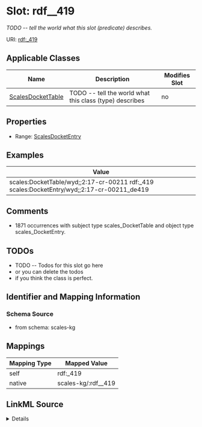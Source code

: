 

# Slot: rdf__419


_TODO -- tell the world what this slot (predicate) describes._





URI: [rdf:_419](http://www.w3.org/1999/02/22-rdf-syntax-ns#_419)



<!-- no inheritance hierarchy -->





## Applicable Classes

| Name | Description | Modifies Slot |
| --- | --- | --- |
| [ScalesDocketTable](../classes/ScalesDocketTable.md) | TODO -- tell the world what this class (type) describes |  no  |







## Properties

* Range: [ScalesDocketEntry](../classes/ScalesDocketEntry.md)






## Examples

| Value |
| --- |
| scales:DocketTable/wyd;;2:17-cr-00211 rdf:_419 scales:DocketEntry/wyd;;2:17-cr-00211_de419 |

## Comments

* 1871 occurrences with subject type scales_DocketTable and object type scales_DocketEntry.

## TODOs

* TODO -- Todos for this slot go here
* or you can delete the todos
* if you think the class is perfect.

## Identifier and Mapping Information







### Schema Source


* from schema: scales-kg




## Mappings

| Mapping Type | Mapped Value |
| ---  | ---  |
| self | rdf:_419 |
| native | scales-kg/:rdf__419 |




## LinkML Source

<details>
```yaml
name: rdf__419
description: TODO -- tell the world what this slot (predicate) describes.
todos:
- TODO -- Todos for this slot go here
- or you can delete the todos
- if you think the class is perfect.
comments:
- 1871 occurrences with subject type scales_DocketTable and object type scales_DocketEntry.
examples:
- value: scales:DocketTable/wyd;;2:17-cr-00211 rdf:_419 scales:DocketEntry/wyd;;2:17-cr-00211_de419
from_schema: scales-kg
rank: 1000
slot_uri: rdf:_419
alias: rdf__419
domain_of:
- scales_DocketTable
range: scales_DocketEntry

```
</details>